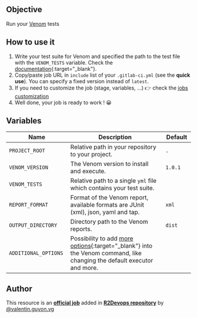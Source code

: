 ## Objective

Run your [Venom](https://github.com/ovh/venom) tests

## How to use it

1. Write your test suite for Venom and specified the path to the test file with the `VENOM_TESTS` variable. Check the [documentation](https://github.com/ovh/venom#testsuites){:target="_blank"}.
2. Copy/paste job URL in `include` list of your `.gitlab-ci.yml` (see the **quick use**). You can specify a fixed version instead of `latest`.
3. If you need to customize the job (stage, variables, ...) 👉 check the [jobs
   customization](https://docs.r2devops.io/get-started/use-templates/#job-templates-customization)
4. Well done, your job is ready to work ! 😀

## Variables

| Name | Description | Default |
| ---- | ----------- | ------- |
| `PROJECT_ROOT` <img width=100/> | Relative path in your repository to your project. <img width=175/> | `.` <img width=100/> |
| `VENOM_VERSION` | The Venom version to install and execute. | `1.0.1` |
| `VENOM_TESTS` | Relative path to a single `yml` file which contains your test suite. | ` `     |
| `REPORT_FORMAT` | Format of the Venom report, available formats are  JUnit (xml), json, yaml and tap. | `xml` |
| `OUTPUT_DIRECTORY` | Directory path to the Venom reports. | `dist` |
| `ADDITIONAL_OPTIONS` | Possibility to add [more options](https://github.com/ovh/venom#executors){:target="_blank"} into the Venom command, like changing the default executor and more. | ` ` |

## Author

This resource is an **[official job](https://docs.r2devops.io/get-started/faq/#use-a-template)** added in [**R2Devops repository**](https://gitlab.com/r2devops/hub) by [@valentin.guyon.vg](https://gitlab.com/valentin.guyon.vg)
